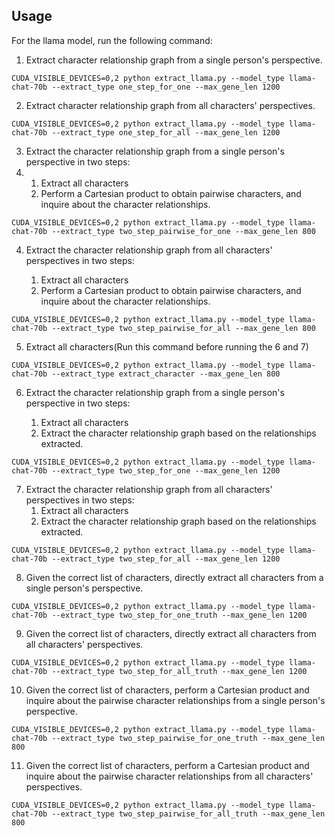 ## Usage

For the llama model, run the following command:

1. Extract character relationship graph from a single person's perspective.

```
CUDA_VISIBLE_DEVICES=0,2 python extract_llama.py --model_type llama-chat-70b --extract_type one_step_for_one --max_gene_len 1200
```
2. Extract character relationship graph from all characters' perspectives.

```
CUDA_VISIBLE_DEVICES=0,2 python extract_llama.py --model_type llama-chat-70b --extract_type one_step_for_all --max_gene_len 1200
```
3. Extract the character relationship graph from a single person's perspective in two steps: 
4. 
    1. Extract all characters
    2. Perform a Cartesian product to obtain pairwise characters, and inquire about the character relationships.

```
CUDA_VISIBLE_DEVICES=0,2 python extract_llama.py --model_type llama-chat-70b --extract_type two_step_pairwise_for_one --max_gene_len 800
```
4. Extract the character relationship graph from all characters' perspectives in two steps: 

   1. Extract all characters
   2. Perform a Cartesian product to obtain pairwise characters, and inquire about the character relationships.

```
CUDA_VISIBLE_DEVICES=0,2 python extract_llama.py --model_type llama-chat-70b --extract_type two_step_pairwise_for_all --max_gene_len 800
```
5. Extract all characters(Run this command before running the 6 and 7)

```
CUDA_VISIBLE_DEVICES=0,2 python extract_llama.py --model_type llama-chat-70b --extract_type extract_character --max_gene_len 800
```

6. Extract the character relationship graph from a single person's perspective in two steps: 

   1. Extract all characters
   2. Extract the character relationship graph based on the relationships extracted.

```
CUDA_VISIBLE_DEVICES=0,2 python extract_llama.py --model_type llama-chat-70b --extract_type two_step_for_one --max_gene_len 1200
```
7. Extract the character relationship graph from all characters' perspectives in two steps: 
    1. Extract all characters
    2. Extract the character relationship graph based on the relationships extracted.
```
CUDA_VISIBLE_DEVICES=0,2 python extract_llama.py --model_type llama-chat-70b --extract_type two_step_for_all --max_gene_len 1200
```
8. Given the correct list of characters, directly extract all characters from a single person's perspective.

```
CUDA_VISIBLE_DEVICES=0,2 python extract_llama.py --model_type llama-chat-70b --extract_type two_step_for_one_truth --max_gene_len 1200
```
9. Given the correct list of characters, directly extract all characters from all characters' perspectives.

```
CUDA_VISIBLE_DEVICES=0,2 python extract_llama.py --model_type llama-chat-70b --extract_type two_step_for_all_truth --max_gene_len 1200
```
10. Given the correct list of characters, perform a Cartesian product and inquire about the pairwise character relationships from a single person's perspective.

```
CUDA_VISIBLE_DEVICES=0,2 python extract_llama.py --model_type llama-chat-70b --extract_type two_step_pairwise_for_one_truth --max_gene_len 800
```
11. Given the correct list of characters, perform a Cartesian product and inquire about the pairwise character relationships from all characters' perspectives.
```
CUDA_VISIBLE_DEVICES=0,2 python extract_llama.py --model_type llama-chat-70b --extract_type two_step_pairwise_for_all_truth --max_gene_len 800
```

